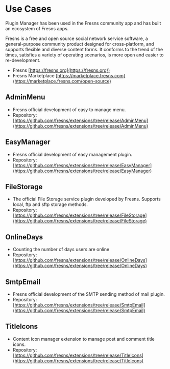 # Use Cases

Plugin Manager has been used in the Fresns community app and has built an ecosystem of Fresns apps.

Fresns is a free and open source social network service software, a general-purpose community product designed for cross-platform, and supports flexible and diverse content forms. It conforms to the trend of the times, satisfies a variety of operating scenarios, is more open and easier to re-development.

- Fresns [https://fresns.org](https://fresns.org/)
- Fresns Marketplace [https://marketplace.fresns.com](https://marketplace.fresns.com/open-source)

## AdminMenu

- Fresns official development of easy to manage menu.
- Repository: [https://github.com/fresns/extensions/tree/release/AdminMenu](https://github.com/fresns/extensions/tree/release/AdminMenu)

## EasyManager

- Fresns official development of easy management plugin.
- Repository: [https://github.com/fresns/extensions/tree/release/EasyManager](https://github.com/fresns/extensions/tree/release/EasyManager)

## FileStorage

- The official File Storage service plugin developed by Fresns. Supports local, ftp and sftp storage methods.
- Repository: [https://github.com/fresns/extensions/tree/release/FileStorage](https://github.com/fresns/extensions/tree/release/FileStorage)

## OnlineDays

- Counting the number of days users are online
- Repository: [https://github.com/fresns/extensions/tree/release/OnlineDays](https://github.com/fresns/extensions/tree/release/OnlineDays)

## SmtpEmail

- Fresns official development of the SMTP sending method of mail plugin.
- Repository: [https://github.com/fresns/extensions/tree/release/SmtpEmail](https://github.com/fresns/extensions/tree/release/SmtpEmail)

## TitleIcons

- Content icon manager extension to manage post and comment title icons.
- Repository: [https://github.com/fresns/extensions/tree/release/TitleIcons](https://github.com/fresns/extensions/tree/release/TitleIcons)
